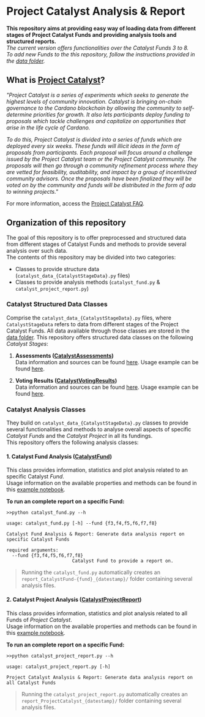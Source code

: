 # Project Catalyst Analysis & Report

**This repository aims at providing easy way of loading data from different stages of Project Catalyst Funds and providing analysis tools and structured reports.**\
_The current version offers functionalities over the Catalyst Funds 3 to 8. \
To add new Funds to the this repository, follow the instructions provided in the [data folder](https://github.com/jbmattos/CatalystReport/tree/main/data)._

## What is [Project Catalyst](https://cardano.ideascale.com/a/index)?
_"Project Catalyst is a series of experiments which seeks to generate the highest levels of community innovation. Catalyst is bringing on-chain governance to the Cardano blockchain by allowing the community to self-determine priorities for growth. It also lets participants deploy funding to proposals which tackle challenges and capitalize on opportunities that arise in the life cycle of Cardano._

_To do this, Project Catalyst is divided into a series of funds which are deployed every six weeks. These funds will illicit ideas in the form of proposals from participants. Each proposal will focus around a challenge issued by the Project Catalyst team or the Project Catalyst community. The proposals will then go through a community refinement process where they are vetted for feasibility, auditability, and impact by a group of incentivized community advisors. Once the proposals have been finalized they will be voted on by the community and funds will be distributed in the form of ada to winning projects."_

For more information, access the [Project Catalyst FAQ](https://docs.google.com/document/d/1qYtV15WXeM_AQYvISzr0a0Qj2IzW3hDvhMBvZZ4w2jE/edit#).

## Organization of this repository

The goal of this repository is to offer preprocessed and structured data from different stages of Catalyst Funds and methods to provide several analysis over such data.\
The contents of this repository may be divided into two categories:
- Classes to provide structure data (`catalyst_data_{CatalystStageData}.py` files)
- Classes to provide analysis methods (`catalyst_fund.py` & `catalyst_project_report.py`)

### Catalyst Structured Data Classes

Comprise the `catalyst_data_{CatalystStageData}.py` files, where `CatalystStageData` refers to data from different stages of the Project Catalyst Funds.
All data available through those classes are stored in the [data folder](https://github.com/jbmattos/CatalystReport/tree/main/data).
This repository offers structured data classes on the following _Catalyst Stages_:

1. **Assessments ([CatalystAssessments](https://github.com/jbmattos/CatalystReport/blob/main/catalyst_data_assessments.py))**\
Data information and sources can be found [here](https://github.com/jbmattos/CatalystReport/tree/main/data/datafiles_assessments).
Usage example can be found [here](https://github.com/jbmattos/CatalystReport/blob/main/catalyst_data_assessments_example.ipynb).

2. **Voting Results ([CatalystVotingResults](https://github.com/jbmattos/CatalystReport/blob/main/catalyst_data_votingresults.py]))**\
Data information and sources can be found [here](https://github.com/jbmattos/CatalystReport/tree/main/data/datafiles_votingresults).
Usage example can be found [here](https://github.com/jbmattos/CatalystReport/blob/main/catalyst_data_votingresults_example.ipynb).

### Catalyst Analysis Classes

They build on `catalyst_data_{CatalystStageData}.py` classes to provide several functionalities and methods to analyse overall aspects of specific _Catalyst Funds_ and the _Catalyst Project_ in all its fundings.\
This repository offers the following analysis classes:

#### 1. Catalyst Fund Analysis ([CatalystFund](https://github.com/jbmattos/CatalystReport/blob/main/catalyst_fund.py))
This class provides information, statistics and plot analysis related to an specific Catalyst _Fund_. \
Usage information on the available properties and methods can be found in this [example notebook](https://github.com/jbmattos/CatalystReport/blob/main/catalyst_fund_example.ipynb).

**To run an complete report on a specific Fund:**
```
>>python catalyst_fund.py --h

usage: catalyst_fund.py [-h] --fund {f3,f4,f5,f6,f7,f8}

Catalyst Fund Analysis & Report: Generate data analysis report on specific Catalyst Funds

required arguments:
  --fund {f3,f4,f5,f6,f7,f8}
                        Catalyst Fund to provide a report on.

```
> Running the `catalyst_fund.py` automatically creates an `report_CatalystFund-{fund}_{datestamp}/` folder containing several analysis files.

#### 2. Catalyst Project Analysis ([CatalystProjectReport](https://github.com/jbmattos/CatalystReport/blob/main/catalyst_project_report.py))
This class provides information, statistics and plot analysis related to all Funds of _Project Catalyst_. \
Usage information on the available properties and methods can be found in this [example notebook](https://github.com/jbmattos/CatalystReport/blob/main/catalyst_project_report_example.ipynb).

**To run an complete report on a specific Fund:**
```
>>python catalyst_project_report.py --h

usage: catalyst_project_report.py [-h]

Project Catalyst Analysis & Report: Generate data analysis report on all Catalyst Funds

```
> Running the `catalyst_project_report.py` automatically creates an `report_ProjectCatalyst_{datestamp}/` folder containing several analysis files.
